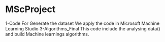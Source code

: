 # MScProject
1-Code For Generate the dataset
We apply the code in Microsoft Machine Learning Studio
3-Algorithms_Final
This code include the analysing data() and build Machine learnings algorithms.
